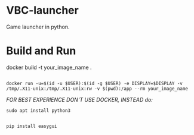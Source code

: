 # VBC-launcher
Game launcher in python.

# Build and Run

docker build -t your_image_name .

<code>
docker run -u=$(id -u $USER):$(id -g $USER) -e DISPLAY=$DISPLAY -v /tmp/.X11-unix:/tmp/.X11-unix:rw -v $(pwd):/app --rm your_image_name
</code>

*FOR BEST EXPERIENCE DON'T USE DOCKER, INSTEAD do:*

    sudo apt install python3

    
    pip install easygui

